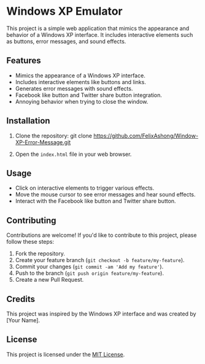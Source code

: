 # Windows XP Emulator

This project is a simple web application that mimics the appearance and behavior of a Windows XP interface. It includes interactive elements such as buttons, error messages, and sound effects.

## Features

- Mimics the appearance of a Windows XP interface.
- Includes interactive elements like buttons and links.
- Generates error messages with sound effects.
- Facebook like button and Twitter share button integration.
- Annoying behavior when trying to close the window.

## Installation

1. Clone the repository:
git clone <https://github.com/FelixAshong/Window-XP-Error-Message.git>


2. Open the `index.html` file in your web browser.

## Usage

- Click on interactive elements to trigger various effects.
- Move the mouse cursor to see error messages and hear sound effects.
- Interact with the Facebook like button and Twitter share button.

## Contributing

Contributions are welcome! If you'd like to contribute to this project, please follow these steps:

1. Fork the repository.
2. Create your feature branch (`git checkout -b feature/my-feature`).
3. Commit your changes (`git commit -am 'Add my feature'`).
4. Push to the branch (`git push origin feature/my-feature`).
5. Create a new Pull Request.

## Credits

This project was inspired by the Windows XP interface and was created by [Your Name].

## License

This project is licensed under the [MIT License](LICENSE).

